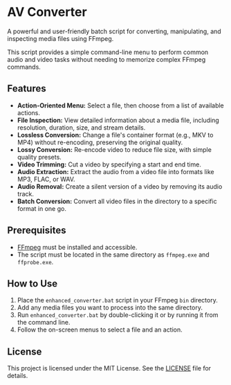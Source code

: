 # AV Converter

A powerful and user-friendly batch script for converting, manipulating, and inspecting media files using FFmpeg.

This script provides a simple command-line menu to perform common audio and video tasks without needing to memorize complex FFmpeg commands.

## Features

- **Action-Oriented Menu:** Select a file, then choose from a list of available actions.
- **File Inspection:** View detailed information about a media file, including resolution, duration, size, and stream details.
- **Lossless Conversion:** Change a file's container format (e.g., MKV to MP4) without re-encoding, preserving the original quality.
- **Lossy Conversion:** Re-encode video to reduce file size, with simple quality presets.
- **Video Trimming:** Cut a video by specifying a start and end time.
- **Audio Extraction:** Extract the audio from a video file into formats like MP3, FLAC, or WAV.
- **Audio Removal:** Create a silent version of a video by removing its audio track.
- **Batch Conversion:** Convert all video files in the directory to a specific format in one go.

## Prerequisites

- [FFmpeg](https://ffmpeg.org/download.html) must be installed and accessible.
- The script must be located in the same directory as `ffmpeg.exe` and `ffprobe.exe`.

## How to Use

1.  Place the `enhanced_converter.bat` script in your FFmpeg `bin` directory.
2.  Add any media files you want to process into the same directory.
3.  Run `enhanced_converter.bat` by double-clicking it or by running it from the command line.
4.  Follow the on-screen menus to select a file and an action.

## License

This project is licensed under the MIT License. See the [LICENSE](LICENSE) file for details.
